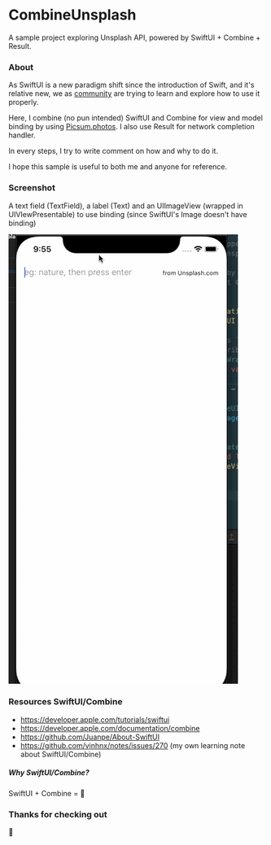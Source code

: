 # CombineUnsplash

A sample project exploring Unsplash API, powered by SwiftUI + Combine + Result.

### About

As SwiftUI is a new paradigm shift since the introduction of Swift, and it's relative new, we as [community](https://github.com/Juanpe/About-SwiftUI) are trying to learn and explore how to use it properly.

Here, I combine (no pun intended) SwiftUI and Combine for view and model binding by using [Picsum.photos](https://picsum.photos). I also use Result for network completion handler.

In every steps, I try to write comment on how and why to do it. 

I hope this sample is useful to both me and anyone for reference.

### Screenshot

A text field (TextField), a label (Text) and an UIImageView (wrapped in UIVIewPresentable) to use binding (since SwiftUI's Image doesn't have binding)

![demo](./screenshot/demo.gif)

### Resources SwiftUI/Combine

+ https://developer.apple.com/tutorials/swiftui
+ https://developer.apple.com/documentation/combine
+ https://github.com/Juanpe/About-SwiftUI
+ https://github.com/vinhnx/notes/issues/270 (my own learning note about SwiftUI/Combine)

##### Why SwiftUI/Combine?

SwiftUI + Combine = 🤯 

### Thanks for checking out

:rocket:
